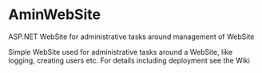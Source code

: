 # AminWebSite
ASP.NET WebSite for administrative tasks around management of WebSite

Simple WebSite used for administrative tasks around a WebSite, like logging, creating users etc.
For details including deployment see the Wiki
